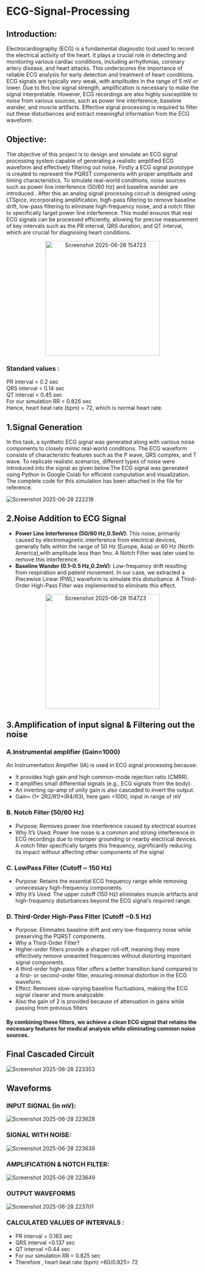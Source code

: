 # ECG-Signal-Processing
## Introduction:

Electrocardiography (ECG) is a fundamental diagnostic tool used to record the electrical activity of the heart. It plays a crucial role in detecting and monitoring various cardiac conditions, including arrhythmias, coronary artery disease, and heart attacks. This underscores the importance of reliable ECG analysis for early detection and treatment of heart conditions.
ECG signals are typically very weak, with amplitudes in the range of 5 mV or lower. Due to this low signal strength, amplification is necessary to make the signal interpretable. However, ECG recordings are also highly susceptible to noise from various sources, such as power line interference, baseline wander, and muscle artifacts. Effective signal processing is required to filter out these disturbances and extract meaningful information from the ECG waveform.

## Objective:
The objective of this project is to design and simulate an ECG signal processing system capable of generating a realistic amplified ECG waveform and effectively filtering out noise. Firstly a  ECG signal prototype is created to represent the PQRST components with proper amplitude and timing characteristics. To simulate real-world conditions, noise sources such as power line interference (50/60 Hz) and baseline wander are introduced . After this an analog signal processing circuit is designed using LTSpice, incorporating amplification, high-pass filtering to remove baseline drift, low-pass filtering to eliminate high-frequency noise, and a notch filter to specifically target power line interference. This model ensures that real ECG signals can be processed efficiently, allowing for precise measurement of key intervals such as the PR interval, QRS duration, and QT interval, which are crucial for diagnosing heart conditions.

<p align="center">
  <img src="https://github.com/user-attachments/assets/87b50219-4149-498c-a139-54f061fd0945" 
       alt="Screenshot 2025-06-28 154723" 
       width="300"/>  
  
### Standard values :  
PR interval < 0.2 sec  <br>
QRS interval < 0.14 sec  <br>
QT interval < 0.45 sec  <br>
For our simulation RR = 0.826 sec  <br>
Hence, heart beat rate (bpm) = 72, which is normal heart rate.

## 1.Signal Generation 
In this task, a synthetic ECG signal was generated along with various noise components to closely mimic real-world conditions. The ECG waveform consists of characteristic features such as the P wave, QRS complex, and T wave. To replicate realistic scenarios, different types of noise were introduced into the signal as given below.The ECG signal was generated using Python in Google Colab for efficient computation and visualization. The complete code for this simulation has been attached in the file for reference.

![Screenshot 2025-06-28 222218](https://github.com/user-attachments/assets/19bf6141-0097-4378-b211-baba03fdb960)

## 2.Noise Addition to ECG Signal 
* **Power Line Interference (50/60 Hz,0.5mV)**: This noise, primarily caused by electromagnetic interference from electrical devices, generally falls within the range of 50 Hz (Europe, Asia) or 60 Hz (North America),with amplitude less than 1mv. A Notch Filter was later used to remove this interference.
* **Baseline Wander (0.1–0.5 Hz,0.2mV)**: Low-frequency drift resulting from respiration and patient movement. In our case, we extracted a Piecewise Linear (PWL) waveform to simulate this disturbance. A Third-Order High-Pass Filter was implemented to eliminate this effect.
<p align="center">
  <img src="https://github.com/user-attachments/assets/8b9e381b-2820-4530-88f0-d7cbae6c4688" 
       alt="Screenshot 2025-06-28 154723" 
       width="300"/>  
  
 ## 3.Amplification of input signal & Filtering out the noise 
 ###   A.Instrumental amplifier (Gain=1000)
 An Instrumentation Amplifier (IA) is used in ECG signal processing because:
* It provides high gain and high common-mode rejection ratio (CMRR).
* It amplifies small differential signals (e.g., ECG signals from the body).
* An inverting op-amp of unity gain is also cascaded to invert the output.
* Gain= (1+ 2R2/R1)*(R4/R3), here gain =1000, input in range of mV

### B. Notch Filter (50/60 Hz)
* Purpose: Removes power line interference caused by electrical sources 
* Why It’s Used: Power line noise is a common and strong interference in ECG recordings due to improper grounding or nearby electrical devices. A notch filter specifically    targets this frequency, significantly reducing its impact without affecting other components of the signal

### C. LowPass Filter (Cutoff ~ 150 Hz)
* Purpose: Retains the essential ECG frequency range while removing unnecessary high-frequency components.
* Why It’s Used: The upper cutoff (150 Hz) eliminates muscle artifacts and high-frequency disturbances beyond the ECG signal’s required range.

### D. Third-Order High-Pass Filter (Cutoff ~0.5 Hz)
* Purpose: Eliminates baseline drift and very low-frequency noise while preserving the PQRST components.
* Why a Third-Order Filter?
* Higher-order filters provide a sharper roll-off, meaning they more effectively remove unwanted frequencies without distorting important signal components.
* A third-order high-pass filter offers a better transition band compared to a first- or second-order filter, ensuring minimal distortion in the ECG waveform.
* Effect: Removes slow-varying baseline fluctuations, making the ECG signal clearer and more analyzable.
* Also the gain of 2 is provided because of  attenuation in gains while passing from previous filters 

#### By combining these filters, we achieve a clean ECG signal that retains the necessary features for medical analysis while eliminating common noise sources.

## Final Cascaded Circuit 
![Screenshot 2025-06-28 223353](https://github.com/user-attachments/assets/9bf3b7b4-d8df-45c9-a03c-99dd4c3e3f8d)

## Waveforms
### INPUT SIGNAL (in mV):
![Screenshot 2025-06-28 223628](https://github.com/user-attachments/assets/22f32034-5d1a-487d-b5a3-0ca792af5487)

### SIGNAL WITH NOISE:
![Screenshot 2025-06-28 223639](https://github.com/user-attachments/assets/a935121e-bf6f-4357-8b1d-0c1f042c401a)

### AMPLIFICATION & NOTCH FILTER:
![Screenshot 2025-06-28 223649](https://github.com/user-attachments/assets/14db6b52-2ad6-4daf-a193-23c92342e9c2)


### OUTPUT WAVEFORMS
![Screenshot 2025-06-28 223701](https://github.com/user-attachments/assets/9531acd3-3499-435b-99b6-ba2fb7ed96d1)

### CALCULATED VALUES OF INTERVALS :
* PR interval = 0.163 sec
* QRS interval =0.137 sec
* QT interval =0.44 sec
* For our simulation RR = 0.825 sec
* Therefore , heart beat rate (bpm) =60/0.825= 72 


